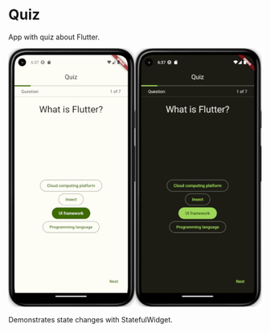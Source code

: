 # Quiz

App with quiz about Flutter.

![Screenshot](./quiz_app_screenshot.png)

Demonstrates state changes with StatefulWidget.